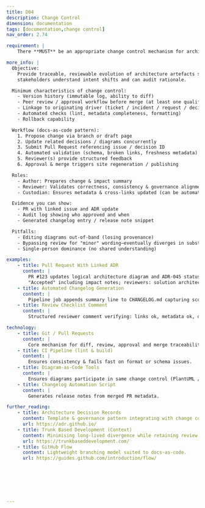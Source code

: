 ```yaml
---
title: D04
description: Change Control
dimension: documentation
tags: [documentation,change control]
nav_order: 2.74

requirement: |
    There **MUST** be an appropriate change control mechanism for architecture documentation  

more_info: |
  Objective:
    Provide traceable, reviewable evolution of architecture artefacts so that
    stakeholders understand intent shifts and can audit rationale.

  Minimum characteristics of change control:
    - Version history (immutable log, ability to diff)
    - Peer review / approval workflow before merge (at least one qualified reviewer)
    - Linkage to originating driver (ticket / incident / request / decision)
    - Automated checks (lint, metadata completeness, formatting)
    - Rollback capability

  Workflow (docs-as-code pattern):
    1. Propose change via branch or draft page
    2. Update related decisions / diagrams concurrently
    3. Submit Pull Request referencing issue / decision ID
    4. Automated validation (schema, broken links, freshness metadata)
    5. Reviewer(s) provide structured feedback
    6. Approval & merge triggers site regeneration / publishing

  Roles:
    - Author: Prepares change & impact summary
    - Reviewer: Validates correctness, consistency & governance alignment
    - Custodian: Ensures metadata & cross-links updated (can be automated)

  Evidence you can show:
    - PR with linked issue and ADR update
    - Audit log showing who approved and when
    - Generated changelog entry / release note snippet

  Pitfalls:
    - Editing diagrams out-of-band (losing provenance)
    - Bypassing review for "minor" wording—eventually diverges in substance
    - Single-person dominance (no shared understanding)

examples: 
    - title: Pull Request With Linked ADR
      content: |
        PR #123 updates logical architecture diagram and ADR-045 status to
        "Accepted" including impact notes; reviewers: solution architect & ops.
    - title: Automated Changelog Generation
      content: |
        Pipeline job appends summary line to CHANGELOG.md capturing scope.
    - title: Review Checklist Comment
      content: |
        Structured reviewer comment verifying: links ok, metadata ok, decisions updated.

technology:
    - title: Git / Pull Requests
      content: |
        Core mechanism for diff, review, approval and merge traceability.
    - title: CI Pipeline (lint & build)
      content: |
        Ensures consistency & fails fast on format or schema issues.
    - title: Diagram-as-Code Tools
      content: |
        Ensures diagrams participate in same change control (PlantUML / Mermaid).
    - title: Changelog Automation Script
      content: |
        Generates release notes from merged PR metadata.

further_reading:
    - title: Architecture Decision Records
      content: Template & governance pattern integrating with change control.
      url: https://adr.github.io/
    - title: Trunk Based Development (Context)
      content: Minimising long-lived divergence while retaining review rigour.
      url: https://trunkbaseddevelopment.com/
    - title: GitHub Flow
      content: Lightweight branching model suited to docs-as-code.
      url: https://guides.github.com/introduction/flow/







---
```

